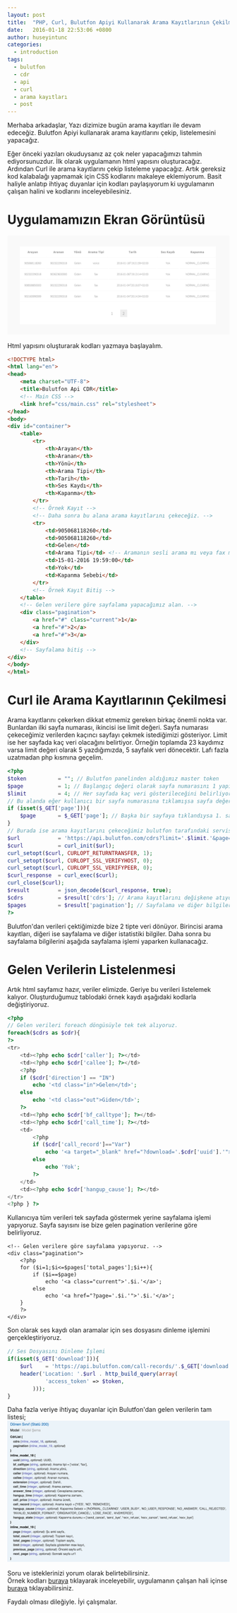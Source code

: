 ```yaml
---
layout: post
title:  "PHP, Curl, Bulutfon Apiyi Kullanarak Arama Kayıtlarının Çekilmesi"
date:   2016-01-18 22:53:06 +0800
author: huseyintunc
categories:
  - introduction
tags:
  - bulutfon
  - cdr
  - api
  - curl
  - arama kayıtları
  - post
---
```


Merhaba arkadaşlar,
Yazı dizimize bugün arama kayıtları ile devam edeceğiz. Bulutfon Apiyi kullanarak arama kayıtlarını çekip, listelemesini yapacağız. 

Eğer önceki yazıları okuduysanız az çok neler yapacağımızı tahmin ediyorsunuzdur. İlk olarak uygulamanın html yapısını oluşturacağız. Ardından Curl ile arama kayıtlarını çekip listeleme yapacağız. Artık gereksiz kod kalabalağı yapmamak için CSS kodlarını makaleye eklemiyorum. Basit haliyle anlatıp ihtiyaç duyanlar için kodları paylaşıyorum ki uygulamanın çalışan halini ve kodlarını inceleyebilesiniz. 
# Uygulamamızın Ekran Görüntüsü
![Uygulamanın ekran görüntüsü](/images/gelen-aramalar-ekran-goruntusu.png)

Html yapısını oluşturarak kodları yazmaya başlayalım.

```html
<!DOCTYPE html>
<html lang="en">
<head>
    <meta charset="UTF-8">
    <title>Bulutfon Api CDR</title>
    <!-- Main CSS -->
    <link href="css/main.css" rel="stylesheet">
</head>
<body>
<div id="container">
    <table>
        <tr>
            <th>Arayan</th>
            <th>Aranan</th>
            <th>Yönü</th>
            <th>Arama Tipi</th>
            <th>Tarih</th>
            <th>Ses Kaydı</th>
            <th>Kapanma</th>
        </tr>
        <!-- Örnek Kayıt -->
        <!-- Daha sonra bu alana arama kayıtlarını çekeceğiz. -->
        <tr>
            <td>905068118260</td>
            <td>905068118260</td>
            <td>Gelen</td>
            <td>Arama Tipi</td> <!-- Aramanın sesli arama mı veya fax mı olduğunu göstereceğimiz alan -->
            <td>15-01-2016 19:59:00</td>
            <td>Yok</td>
            <td>Kapanma Sebebi</td>
        </tr>
        <!-- Örnek Kayıt Bitiş -->
    </table>
    <!-- Gelen verilere göre sayfalama yapacağımız alan. -->
    <div class="pagination">
        <a href="#" class="current">1</a>
        <a href="#">2</a>
        <a href="#">3</a>
    </div>
    <!-- Sayfalama bitiş -->
</div>
</body>
</html>
```

# Curl ile Arama Kayıtlarının Çekilmesi
Arama kayıtlarını çekerken dikkat etmemiz gereken birkaç önemli nokta var. Bunlardan ilki sayfa numarası, ikincisi ise limit değeri.  Sayfa numarası çekeceğimiz verilerden kaçıncı sayfayı çekmek istediğimizi gösteriyor. Limit ise her sayfada kaç veri olacağını belirtiyor. 
Örneğin toplamda 23 kaydımız varsa limit değeri olarak 5 yazdığımızda, 5 sayfalık veri dönecektir. Lafı fazla uzatmadan php kısmına geçelim.

```php
<?php
$token          = ""; // Bulutfon panelinden aldığımız master token
$page           = 1; // Başlangıç değeri olarak sayfa numarasını 1 yapıyoruz.
$limit          = 4; // Her sayfada kaç veri gösterileceğini belirliyoruz.
// Bu alanda eğer kullanıcı bir sayfa numarasına tıklamışsa sayfa değerini değiştirerek kullanıcının girdiği sayfanın verilerini çekiyoruz.
if (isset($_GET['page'])){
    $page       = $_GET['page']; // Başka bir sayfaya tıklandıysa 1. sayfa yerine o sayfayı çektireceğiz.
}
// Burada ise arama kayıtlarını çekeceğimiz bulutfon tarafındaki servise gönderilecek parametreleri belirliyoruz.
$url            = 'https://api.bulutfon.com/cdrs?limit='.$limit.'&page='.$page.'&access_token='.$token;
$curl           = curl_init($url);
curl_setopt($curl, CURLOPT_RETURNTRANSFER, 1);
curl_setopt($curl, CURLOPT_SSL_VERIFYHOST, 0);
curl_setopt($curl, CURLOPT_SSL_VERIFYPEER, 0);
$curl_response  = curl_exec($curl);
curl_close($curl);
$result         = json_decode($curl_response, true);
$cdrs           = $result['cdrs']; // Arama kayıtlarını değişkene atıyoruz.
$pages          = $result['pagination']; // Sayfalama ve diğer bilgileri pages değişkenine atıyoruz.
?>
```

Bulutfon'dan verileri çektiğimizde bize 2 tipte  veri dönüyor. Birincisi arama kayıtları, diğeri ise sayfalama ve diğer istatistiki bilgiler. Daha sonra bu sayfalama bilgilerini aşağıda sayfalama işlemi yaparken kullanacağız. 

# Gelen Verilerin Listelenmesi
Artık html sayfamız hazır, veriler elimizde. Geriye bu verileri listelemek kalıyor. Oluşturduğumuz tablodaki örnek kaydı aşağıdaki kodlarla değiştiriyoruz. 

```php
<?php
// Gelen verileri foreach döngüsüyle tek tek alıyoruz.
foreach($cdrs as $cdr){
?>
<tr>
    <td><?php echo $cdr['caller']; ?></td>
    <td><?php echo $cdr['callee']; ?></td>
    <?php
    if ($cdr['direction'] == "IN")
        echo '<td class="in">Gelen</td>';
    else
        echo '<td class="out">Giden</td>';
    ?>
    <td><?php echo $cdr['bf_calltype']; ?></td>
    <td><?php echo $cdr['call_time']; ?></td>
    <td>
        <?php
        if ($cdr['call_record']=="Var")
            echo '<a target="_blank" href="?download='.$cdr['uuid'].'">İndir</a>';
        else
            echo 'Yok';
        ?>
    </td>
    <td><?php echo $cdr['hangup_cause']; ?></td>
</tr>
<?php } ?>
```

Kullanıcıya tüm verileri tek sayfada göstermek yerine sayfalama işlemi yapıyoruz.  Sayfa sayısını ise bize gelen pagination verilerine göre belirliyoruz. 

```
<!-- Gelen verilere göre sayfalama yapıyoruz. -->
<div class="pagination">
    <?php
    for ($i=1;$i<=$pages['total_pages'];$i++){
        if ($i==$page)
            echo '<a class="current">'.$i.'</a>';
        else
            echo '<a href="?page='.$i.'">'.$i.'</a>';
    }
    ?>
</div>
```

Son olarak ses kaydı olan aramalar için ses dosyasını dinleme işlemini gerçekleştiriyoruz. 

```php
// Ses Dosyasını Dinleme İşlemi
if(isset($_GET['download'])){
    $url    = 'https://api.bulutfon.com/call-records/'.$_GET['download'].'/stream';
    header('Location: '.$url . http_build_query(array(
            'access_token' => $token,
        )));
}
```

Daha fazla veriye ihtiyaç duyanlar için Bulutfon'dan gelen verilerin tam listesi;
![](/images/veriler-tam-liste.png)

Soru ve isteklerinizi yorum olarak belirtebilirsiniz.  
Örnek kodları [buraya][df1] tıklayarak inceleyebilir, uygulamanın çalışan hali içinse [buraya][df2] tıklayabilirsiniz.

Faydalı olması dileğiyle.
İyi çalışmalar.

   [df1]: <https://github.com/hsyntnc/BulutfonSampleApps/tree/master/CDR>
   [df2]: <http://tunc.tk/Bulutfon/CDR/>
